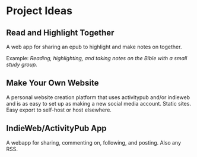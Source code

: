 # Project Ideas

## Read and Highlight Together

A web app for sharing an epub to highlight and make notes on together.

Example: *Reading, highlighting, and taking notes on the Bible with a small study group.*

## Make Your Own Website

A personal website creation platform that uses activitypub and/or indieweb and is as easy to set up as making a new social media account. Static sites. Easy export to self-host or host elsewhere.

## IndieWeb/ActivityPub App

A webapp for sharing, commenting on, following, and posting. Also any RSS.